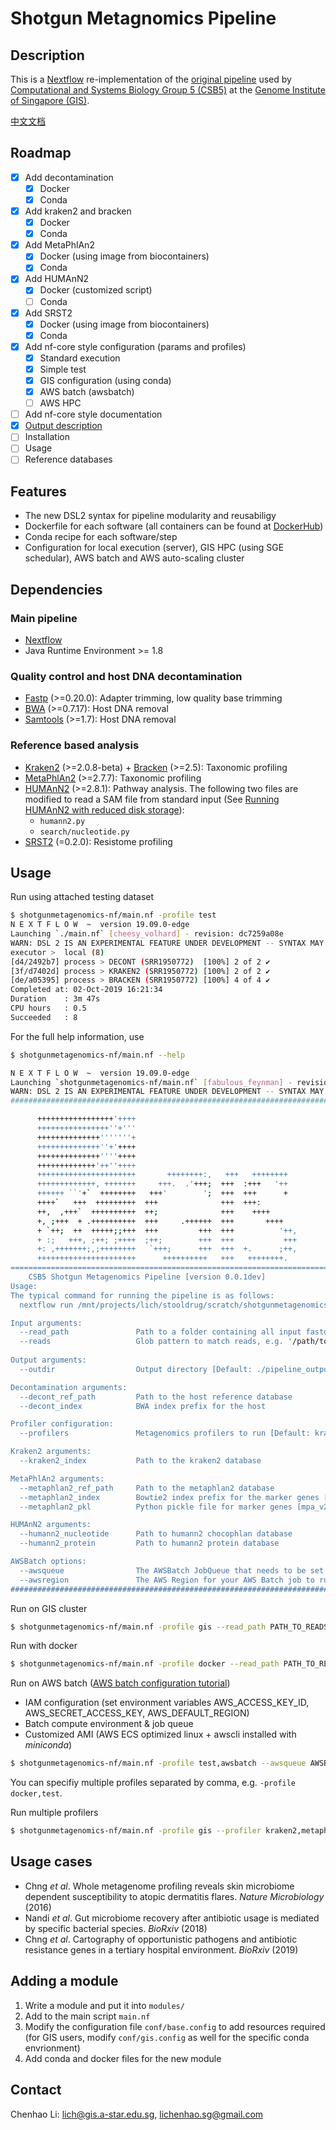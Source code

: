 # Shotgun Metagnomics Pipeline

## Description

This is a [Nextflow](https://www.nextflow.io/) re-implementation of the [original pipeline](https://github.com/lch14forever/shotgun-metagenomics-pipeline) used by [Computational and Systems Biology Group 5 (CSB5)](http://csb5.github.io/) at the [Genome Institute of Singapore (GIS)](https://www.a-star.edu.sg/gis).

[中文文档](README_CN.md)

## Roadmap
 - [x] Add decontamination
   - [x] Docker
   - [x] Conda
 - [x] Add kraken2 and bracken
   - [x] Docker
   - [x] Conda
 - [x] Add MetaPhlAn2
   - [x] Docker (using image from biocontainers)
   - [x] Conda
 - [x] Add HUMAnN2
   - [x] Docker (customized script)
   - [ ] Conda
 - [x] Add SRST2
   - [x] Docker (using image from biocontainers)
   - [x] Conda
 - [x] Add nf-core style configuration (params and profiles)
   - [x] Standard execution
   - [x] Simple test
   - [x] GIS configuration (using conda)
   - [x] AWS batch (awsbatch)
   - [ ] AWS HPC
  - [ ] Add nf-core style documentation
   - [x] [Output description](docs/output.md)
   - [ ] Installation
   - [ ] Usage
   - [ ] Reference databases

## Features
 - The new DSL2 syntax for pipeline modularity and reusabiligy
 - Dockerfile for each software (all containers can be found at [DockerHub](https://hub.docker.com/u/lichenhao))
 - Conda recipe for each software/step
 - Configuration for local execution (server), GIS HPC (using SGE schedular), AWS batch and AWS auto-scaling cluster


## Dependencies

### Main pipeline
 - [Nextflow](https://www.nextflow.io/)
 - Java Runtime Environment >= 1.8

### Quality control and host DNA decontamination
 - [Fastp](https://github.com/OpenGene/fastp) (>=0.20.0): Adapter trimming, low quality base trimming
 - [BWA](https://github.com/lh3/bwa) (>=0.7.17): Host DNA removal
 - [Samtools](https://github.com/samtools/samtools) (>=1.7): Host DNA removal

### Reference based analysis
 - [Kraken2](https://ccb.jhu.edu/software/kraken2/) (>=2.0.8-beta) + [Bracken](https://ccb.jhu.edu/software/bracken/) (>=2.5): Taxonomic profiling
 - [MetaPhlAn2](https://bitbucket.org/biobakery/metaphlan2/src/default/) (>=2.7.7): Taxonomic profiling
 - [HUMAnN2](https://bitbucket.org/biobakery/humann2/wiki/Home) (>=2.8.1): Pathway analysis. The following two files are modified to read a SAM file from standard input (See [Running HUMAnN2 with reduced disk storage](docs/run_humann2.md)):
   - `humann2.py`
   - `search/nucleotide.py`
 - [SRST2](https://github.com/katholt/srst2#installation) (=0.2.0): Resistome profiling



## Usage

Run using attached testing dataset

```sh
$ shotgunmetagenomics-nf/main.nf -profile test
N E X T F L O W  ~  version 19.09.0-edge
Launching `./main.nf` [cheesy_volhard] - revision: dc7259a08e
WARN: DSL 2 IS AN EXPERIMENTAL FEATURE UNDER DEVELOPMENT -- SYNTAX MAY CHANGE IN FUTURE RELEASE
executor >  local (8)
[d4/2492b7] process > DECONT (SRR1950772)  [100%] 2 of 2 ✔
[3f/d7402d] process > KRAKEN2 (SRR1950772) [100%] 2 of 2 ✔
[de/a05395] process > BRACKEN (SRR1950772) [100%] 4 of 4 ✔
Completed at: 02-Oct-2019 16:21:34
Duration    : 3m 47s
CPU hours   : 0.5
Succeeded   : 8
```

For the full help information, use

```sh
$ shotgunmetagenomics-nf/main.nf --help

N E X T F L O W  ~  version 19.09.0-edge
Launching `shotgunmetagenomics-nf/main.nf` [fabulous_feynman] - revision: e8ec2a095b
WARN: DSL 2 IS AN EXPERIMENTAL FEATURE UNDER DEVELOPMENT -- SYNTAX MAY CHANGE IN FUTURE RELEASE
###############################################################################

      +++++++++++++++++'++++
      ++++++++++++++++''+'''
      ++++++++++++++'''''''+
      ++++++++++++++''+'++++
      ++++++++++++++''''++++
      +++++++++++++'++''++++
      ++++++++++++++++++++++       ++++++++:,   +++   ++++++++
      +++++++++++++, +++++++     +++.  .'+++;  +++  :+++   '++
      ++++++ ``'+`  ++++++++   +++'        ';  +++  +++      +
      ++++`   +++  +++++++++  +++              +++  +++:
      ++,  ,+++`  ++++++++++  ++;              +++    ++++
      +, ;+++  + .++++++++++  +++     .++++++  +++       ++++
      + `++;  ++  +++++;;+++  +++         +++  +++          '++,
      + :;   +++, ;++; ;++++  ;++;        +++  +++           +++
      +: ,+++++++;,;++++++++   `+++;      +++  +++  +.      ;++,
      ++++++++++++++++++++++      ++++++++++   +++   ++++++++.
===============================================================================
    CSB5 Shotgun Metagenomics Pipeline [version 0.0.1dev]
Usage:
The typical command for running the pipeline is as follows:
  nextflow run /mnt/projects/lich/stooldrug/scratch/shotgunmetagenomics-nf/main.nf  --read_path PATH_TO_READS

Input arguments:
  --read_path               Path to a folder containing all input fastq files (this will be recursively searched for *fastq.gz/*fq.gz/*fq/*fastq files) [Default: false]
  --reads                   Glob pattern to match reads, e.g. '/path/to/reads_*{R1,R2}.fq.gz' (this is in conflict with `--read_path`) [Default: false]
  
Output arguments:
  --outdir                  Output directory [Default: ./pipeline_output/]

Decontamination arguments:
  --decont_ref_path         Path to the host reference database
  --decont_index            BWA index prefix for the host

Profiler configuration:
  --profilers               Metagenomics profilers to run [Default: kraken2,metaphlan2,humann2]

Kraken2 arguments:
  --kraken2_index           Path to the kraken2 database

MetaPhlAn2 arguments:
  --metaphlan2_ref_path     Path to the metaphlan2 database
  --metaphlan2_index        Bowtie2 index prefix for the marker genes [Default: mpa_v20_m200]
  --metaphlan2_pkl          Python pickle file for marker genes [mpa_v20_m200.pkl]

HUMAnN2 arguments:
  --humann2_nucleotide      Path to humann2 chocophlan database
  --humann2_protein         Path to humann2 protein database

AWSBatch options:
  --awsqueue                The AWSBatch JobQueue that needs to be set when running on AWSBatch
  --awsregion               The AWS Region for your AWS Batch job to run on
###############################################################################
```

Run on GIS cluster

```sh
$ shotgunmetagenomics-nf/main.nf -profile gis --read_path PATH_TO_READS
```

Run with docker

```sh
$ shotgunmetagenomics-nf/main.nf -profile docker --read_path PATH_TO_READS
```

Run on AWS batch ([AWS batch configuration tutorial](https://t-neumann.github.io/pipelines/AWS-pipeline/))

 - IAM configuration (set environment variables AWS_ACCESS_KEY_ID, AWS_SECRET_ACCESS_KEY, AWS_DEFAULT_REGION)
 - Batch compute environment & job queue
 - Customized AMI (AWS ECS optimized linux + awscli installed with *miniconda*)

```sh
$ shotgunmetagenomics-nf/main.nf -profile test,awsbatch --awsqueue AWSBATCH_QUEUE --awsregion AWS_REGION -w S3_BUCKET --outdir S3_BUCKET 
```

You can specifiy multiple profiles separated by comma, e.g. `-profile docker,test`.

Run multiple profilers
```sh
$ shotgunmetagenomics-nf/main.nf -profile gis --profiler kraken2,metaphlan2 --read_path PATH_TO_READS
```

## Usage cases
 - Chng *et al*. Whole metagenome profiling reveals skin microbiome dependent susceptibility to atopic dermatitis flares. *Nature Microbiology* (2016)
 - Nandi *et al*. Gut microbiome recovery after antibiotic usage is mediated by specific bacterial species. *BioRxiv* (2018)
 - Chng *et al*. Cartography of opportunistic pathogens and antibiotic resistance genes in a tertiary hospital environment. *BioRxiv* (2019)

## Adding a module

1. Write a module and put it into `modules/`
1. Add to the main script `main.nf`
1. Modify the configuration file `conf/base.config` to add resources required (for GIS users, modify `conf/gis.config` as well for the specific conda envrionment)
1. Add conda and docker files for the new module

## Contact

Chenhao Li: lich@gis.a-star.edu.sg, lichenhao.sg@gmail.com
